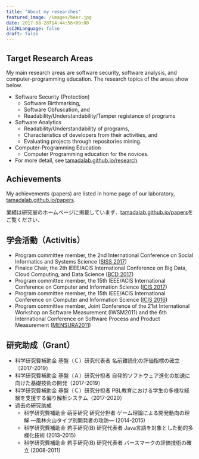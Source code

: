 ```yaml
---
title: "About my researches"
featured_image: /images/beer.jpg
date: 2017-08-28T14:44:56+09:00
isCJKLanguage: false
draft: false
---
```


## Target Research Areas

My main research areas are software security,  software analysis, and computer-programming education.
The research topics of the areas show below.

* Software Security (Protection)
    * Software Birthmarking,
    * Software Obfuscation, and
    * Readability/Understandability/Tamper registance of programs
* Software Analytics
    * Readability/Understandability of programs,
    * Characteristics of developers from their activities, and
    * Evaluating projects through repositories mining.
* Computer-Programming Education
    * Computer Programming education for the novices.
* For more detail, see [tamadalab.github.io/research](https://tamadalab.github.io/research)

## Achievements

My achievements (papers) are listed in home page of our laboratory, [tamadalab.github.io/papers](https://tamadalab.github.io/papers).

業績は研究室のホームページに掲載しています．[tamadalab.github.io/papers](https://tamadalab.github.io/papers)をご覧ください．

## 学会活動（Activitis）

* Program committee member, the 2nd International Conference on Social Informatics and Systems Science ([SISS 2017](http://www.iaiai.org/conference/aai2017/siss-2017/))
* Finalce Chair, the 2th IEEE/ACIS International Conference on Big Data, Cloud Computing, and Data Science ([BCD 2017](http://www.acisinternational.org/bcd2017/))
* Program committee member, the 15th IEEE/ACIS International Conference on Computer and Information Science ([ICIS 2017](http://www.acisinternational.org/icis2017/))
* Program committee member, the 15th IEEE/ACIS International Conference on Computer and Information Science ([ICIS 2016](http://www.acisinternational.org/icis2016/))
* Program committee member, Joint Conference of the 21st International Workshop on Software Measurement (IWSM2011) and the 6th International Conference on Software Process and Product Measurement ([MENSURA2011](http://mensura.wordpress.com/organization/))

## 研究助成（Grant）

* 科学研究費補助金 基盤（Ｃ）研究代表者 名前難読化の評価指標の確立（2017-2019）
* 科学研究費補助金 基盤（Ａ）研究分担者 自発的ソフトウェア進化の加速に向けた基礎技術の開発（2017-2019）
* 科学研究費補助金 基盤（Ｃ）研究分担者 PBL教育における学生の多様な経験を支援する偏り解析システム（2017-2020）
* 過去の研究助成
    * 科学研究費補助金 萌芽研究 研究分担者 ゲーム理論による開発動向の理解 ―風林火山タイプ別開発者の攻防― (2014-2015)
    * 科学研究費補助金 若手研究(B) 研究代表者 Java言語を対象とした動的多様化技術 (2013-2015)
    * 科学研究費補助金 若手研究(B) 研究代表者 バースマークの評価技術の確立 (2008-2011)



